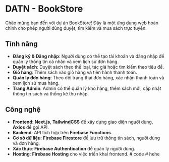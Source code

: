 # DATN - BookStore
Chào mừng bạn đến với dự án BookStore! Đây là một ứng dụng web hoàn chỉnh cho phép người dùng duyệt, tìm kiếm và mua sách trực tuyến.

## Tính năng
*  **Đăng ký & Đăng nhập**: Người dùng có thể tạo tài khoản và đăng nhập để quản lý thông tin cá nhân và xem lịch sử đơn hàng.
* **Duyệt sách**: Duyệt sách theo thể loại, tác giả hoặc tìm kiếm theo tiêu đề.
* **Giỏ hàng**: Thêm sách vào giỏ hàng và tiến hành thanh toán.
* **Quản lý đơn hàng**: Theo dõi trạng thái đơn hàng, xác nhận thanh toán và xem lịch sử mua hàng.
* **Trang Admin**: Admin có thể quản lý kho hàng, thêm sách mới, cập nhật thông tin sách và thống kê thu nhập.

## Công nghệ
* **Frontend**: **Next.js**, **TailwindCSS** để xây dựng giao diện người dùng, **Axios** để gọi API.
* **Backend**: API tích hợp trên **Firebase Functions**.
* **Cơ sở dữ liệu**: **Firebase Firestore** để lưu trữ thông tin sách, người dùng và đơn hàng.
* **Xác thực**: **Firebase Authentication** để quản lý người dùng.
* **Hosting**: **Firebase Hosting** cho việc triển khai frontend.
#   c o d e  
 #   h e h e  
 
